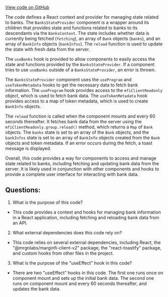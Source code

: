 [View code on GitHub](https://github.com/mrgnlabs/mrgn-ts/apps/marginfi-v2-ui/src/context/Banks.tsx)

The code defines a React context and provider for managing state related to banks. The `BanksStateProvider` component is a wrapper around its children that provides state and functions related to banks to its descendants via the `BanksContext`. The state includes whether data is currently being fetched (`fetching`), an array of `Bank` objects (`banks`), and an array of `BankInfo` objects (`bankInfos`). The `reload` function is used to update the state with fresh data from the server.

The `useBanks` hook is provided to allow components to easily access the state and functions provided by the `BanksStateProvider`. If a component tries to use `useBanks` outside of a `BanksStateProvider`, an error is thrown.

The `BanksStateProvider` component uses the `useProgram` and `useTokenMetadata` hooks to get the necessary data to fetch bank information. The `useProgram` hook provides access to the `mfiClientReadonly` object, which is used to fetch bank data. The `useTokenMetadata` hook provides access to a map of token metadata, which is used to create `BankInfo` objects.

The `reload` function is called when the component mounts and every 60 seconds thereafter. It fetches bank data from the server using the `mfiClientReadonly.group.reload()` method, which returns a `Map` of `Bank` objects. The `banks` state is set to an array of the `Bank` objects, and the `bankInfos` state is set to an array of `BankInfo` objects created from the `Bank` objects and token metadata. If an error occurs during the fetch, a toast message is displayed.

Overall, this code provides a way for components to access and manage state related to banks, including fetching and updating bank data from the server. It is likely used in conjunction with other components and hooks to provide a complete user interface for interacting with bank data.
## Questions: 
 1. What is the purpose of this code?
- This code provides a context and hooks for managing bank information in a React application, including fetching and reloading bank data from an API.

2. What external dependencies does this code rely on?
- This code relies on several external dependencies, including React, the "@mrgnlabs/marginfi-client-v2" package, the "react-toastify" package, and custom hooks from other files in the project.

3. What is the purpose of the "useEffect" hook in this code?
- There are two "useEffect" hooks in this code. The first one runs once on component mount and sets up the initial bank data. The second one runs on component mount and every 60 seconds thereafter, and updates the bank data.